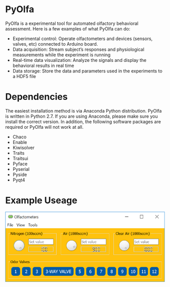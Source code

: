 # PyOlfa
PyOlfa is a experimental tool for automated olfactory behavioral assessment. Here is a few examples of what PyOlfa can do:

*	Experimental control: Operate olfactometers and devices (sensors, valves, etc) connected to Arduino board.
*	Data acquisition: Stream subject’s responses and physiological measurements while the experiment is running
*	Real-time data visualization: Analyze the signals and display the behavioral results in real time 
*	Data storage: Store the data and parameters used in the experiments to a HDF5 file

# Dependencies
The easiest installation method is via Anaconda Python distribution. PyOlfa is written in Python 2.7. If you are using Anaconda, please make sure you install the correct version. In addition, the following software packages are required or PyOlfa will not work at all. 

*	Chaco
* Enable
*	Kiwisolver
*	Traits
*	Traitsui
* Pyface
*	Pyserial
*	Pyside
*	Pyqt4

# Example Useage
![Alt text](docs/Olfactometry.PNG)
